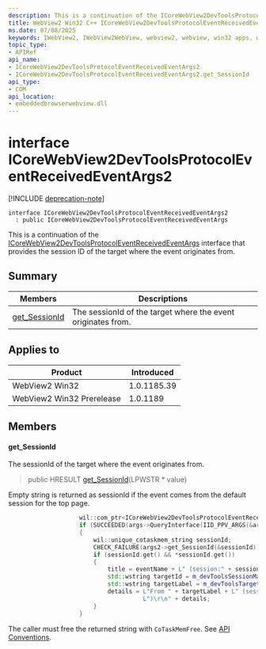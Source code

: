 ```yaml
---
description: This is a continuation of the ICoreWebView2DevToolsProtocolEventReceivedEventArgs interface that provides the session ID of the target where the event originates from.
title: WebView2 Win32 C++ ICoreWebView2DevToolsProtocolEventReceivedEventArgs2
ms.date: 07/08/2025
keywords: IWebView2, IWebView2WebView, webview2, webview, win32 apps, win32, edge, ICoreWebView2, ICoreWebView2Controller, browser control, edge html, ICoreWebView2DevToolsProtocolEventReceivedEventArgs2
topic_type: 
- APIRef
api_name:
- ICoreWebView2DevToolsProtocolEventReceivedEventArgs2
- ICoreWebView2DevToolsProtocolEventReceivedEventArgs2.get_SessionId
api_type:
- COM
api_location:
- embeddedbrowserwebview.dll
---
```


# interface ICoreWebView2DevToolsProtocolEventReceivedEventArgs2

[!INCLUDE [deprecation-note](../includes/deprecation-note.md)]

```
interface ICoreWebView2DevToolsProtocolEventReceivedEventArgs2
  : public ICoreWebView2DevToolsProtocolEventReceivedEventArgs
```

This is a continuation of the [ICoreWebView2DevToolsProtocolEventReceivedEventArgs](icorewebview2devtoolsprotocoleventreceivedeventargs.md#icorewebview2devtoolsprotocoleventreceivedeventargs) interface that provides the session ID of the target where the event originates from.

## Summary

 Members                        | Descriptions
--------------------------------|---------------------------------------------
[get_SessionId](#get_sessionid) | The sessionId of the target where the event originates from.

## Applies to

Product                         | Introduced
--------------------------------|---------------------------------------------
WebView2 Win32            |    1.0.1185.39
WebView2 Win32 Prerelease |    1.0.1189

## Members

#### get_SessionId

The sessionId of the target where the event originates from.

> public HRESULT [get_SessionId](#get_sessionid)(LPWSTR * value)

Empty string is returned as sessionId if the event comes from the default session for the top page.

```cpp
                    wil::com_ptr<ICoreWebView2DevToolsProtocolEventReceivedEventArgs2> args2;
                    if (SUCCEEDED(args->QueryInterface(IID_PPV_ARGS(&args2))))
                    {
                        wil::unique_cotaskmem_string sessionId;
                        CHECK_FAILURE(args2->get_SessionId(&sessionId));
                        if (sessionId.get() && *sessionId.get())
                        {
                            title = eventName + L" (session:" + sessionId.get() + L")";
                            std::wstring targetId = m_devToolsSessionMap[sessionId.get()];
                            std::wstring targetLabel = m_devToolsTargetLabelMap[targetId];
                            details = L"From " + targetLabel + L" (session:" + sessionId.get() +
                                      L")\r\n" + details;
                        }
                    }
```

The caller must free the returned string with `CoTaskMemFree`. See [API Conventions](/microsoft-edge/webview2/concepts/win32-api-conventions#strings).

